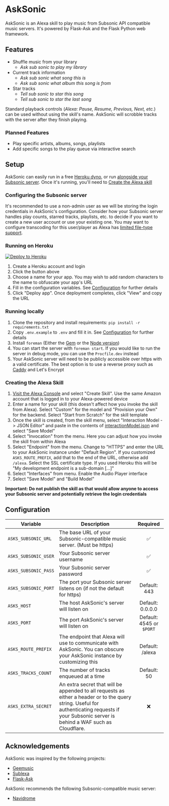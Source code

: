 # AskSonic
AskSonic is an Alexa skill to play music from Subsonic API compatible music servers. It's powered by Flask-Ask and the Flask Python web framework.

## Features
- Shuffle music from your library
    - _Ask sub sonic to play my library_
- Current track information
    - _Ask sub sonic what song this is_
    - _Ask sub sonic what album this song is from_
- Star tracks
    - _Tell sub sonic to star this song_
    - _Tell sub sonic to star the last song_

Standard playback controls (_Alexa: Pause, Resume, Previous, Next, etc._) can be used without using the skill's name.
AskSonic will scrobble tracks with the server after they finish playing.

### Planned Features
- Play specific artists, albums, songs, playlists
- Add specific songs to the play queue via interactive search

## Setup
AskSonic can easily run in a free [Heroku dyno](#running-on-heroku), or run [alongside your Subsonic server](#running-locally). Once it's running, you'll need to [Create the Alexa skill](#creating-the-alexa-skill)

### Configuring the Subsonic server
It's recommended to use a non-admin user as we will be storing the login credentials in AskSonic's configuration. Consider how your Subsonic server handles play counts, starred tracks, playlists, etc. to decide if you want to create a new user account or use your existing one. You may want to configure transcoding for this user/player as Alexa has [limited file-type support](https://developer.amazon.com/en-US/docs/alexa/custom-skills/audioplayer-interface-reference.html#audio-stream-requirements).

### Running on Heroku
[![Deploy to Heroku](https://www.herokucdn.com/deploy/button.svg)](https://heroku.com/deploy)
1. Create a Heroku account and login
2. Click the button above
3. Choose a name for your app. You may wish to add random characters to the name to obfuscate your app's URL
4. Fill in the configuration variables. See [Configuration](#configuration) for further details
5. Click "Deploy app". Once deployment completes, click "View" and copy the URL

### Running locally
1. Clone the repository and install requirements: `pip install -r requirements.txt`
2. Copy `.env.example` to `.env` and fill it in. See [Configuration](#configuration) for further details
3. Install `foreman` (Either the [Gem](https://github.com/ddollar/foreman) or the [Node version](https://github.com/strongloop/node-foreman))
4. You can start the server with `foreman start`. If you would like to run the server in debug mode, you can use the `Procfile.dev` instead
5. Your AskSonic server will need to be publicly accessible over https with a valid certificate. The best option is to use a reverse proxy such as [Caddy](https://github.com/caddyserver/caddy) and Let's Encrypt

### Creating the Alexa Skill
1. [Visit the Alexa Console](https://developer.amazon.com/alexa/console/ask) and select "Create Skill". Use the same Amazon account that is logged in to your Alexa-powered device
2. Enter a name for your skill (this doesn't affect how you invoke the skill from Alexa). Select "Custom" for the model and "Provision your Own" for the backend. Select "Start from Scratch" for the skill template
3. Once the skill is created, from the skill menu, select "Interaction Model -> JSON Editor" and paste in the contents of [interactionModel.json](/../../raw/main/interactionModel.json) and select "Save Model"
4. Select "Invocation" from the menu. Here you can adjust how you invoke the skill from within Alexa
5. Select "Endpoint" from the menu. Change to "HTTPS" and enter the URL to your AskSonic instance under "Default Region". If you customized `ASKS_ROUTE_PREFIX`, add that to the end of the URL, otherwise add `/alexa`. Select the SSL certificate type. If you used Heroku this will be "My development endpoint is a sub-domain [...]"
6. Select "Interfaces" from menu. Enable the Audio Player interface
7. Select "Save Model" and "Build Model"

**Important: Do not publish the skill as that would allow anyone to access your Subsonic server and potentially retrieve the login credentials**

## Configuration
| Variable | Description | Required |
|-|-|:-:|
| ``ASKS_SUBSONIC_URL`` | The base URL of your Subsonic-compatible music server. (Must be https) | ✅ |
| ``ASKS_SUBSONIC_USER`` | Your Subsonic server username | ✅ |
| ``ASKS_SUBSONIC_PASS`` | Your Subsonic server password | ✅ |
| ``ASKS_SUBSONIC_PORT`` | The port your Subsonic server listens on (if not the default for https) | Default: 443 |
| ``ASKS_HOST`` | The host AskSonic's server will listen on | Default: 0.0.0.0 |
| ``ASKS_PORT`` | The port AskSonic's server will listen on | Default: 4545 or `$PORT` |
| ``ASKS_ROUTE_PREFIX`` | The endpoint that Alexa will use to communicate with AskSonic. You can obscure your AskSonic instance by customizing this | Default: /alexa |
| ``ASKS_TRACKS_COUNT`` | The number of tracks enqueued at a time | Default: 50 |
| ``ASKS_EXTRA_SECRET`` | An extra secret that will be appended to all requests as either a header or to the query string. Useful for authenticating requests if your Subsonic server is behind a WAF such as Cloudflare. | ❌ |

## Acknowledgements
AskSonic was inspired by the following projects:
 - [Geemusic](https://github.com/stevenleeg/geemusic)
 - [Sublexa](https://github.com/andocromn/sublexa)
 - [Flask-Ask](https://github.com/johnwheeler/flask-ask)

AskSonic recommends the following Subsonic-compatible music server:
 - [Navidrome](https://github.com/navidrome/navidrome)

